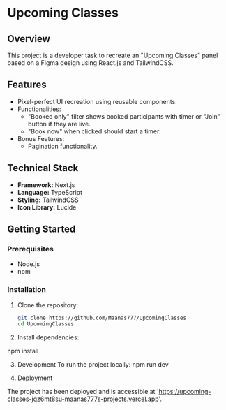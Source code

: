 # Upcoming Classes

## Overview

This project is a developer task to recreate an "Upcoming Classes" panel based on a Figma design using React.js and TailwindCSS.

## Features

- Pixel-perfect UI recreation using reusable components.
- Functionalities:
  - "Booked only" filter shows booked participants with timer or "Join" button if they are live.
  - "Book now" when clicked should start a timer.
- Bonus Features:
  - Pagination functionality.

## Technical Stack

- **Framework:** Next.js
- **Language:** TypeScript
- **Styling:** TailwindCSS
- **Icon Library:** Lucide

## Getting Started

### Prerequisites

- Node.js
- npm

### Installation

1. Clone the repository:

   ```bash
   git clone https://github.com/Maanas777/UpcomingClasses
   cd UpcomingClasses

   ```

2. Install dependencies:

npm install


3. Development
To run the project locally:
 npm run dev

 4. Deployment

 The project has been deployed and is accessible at 'https://upcoming-classes-jqz6mt8su-maanas777s-projects.vercel.app'.
